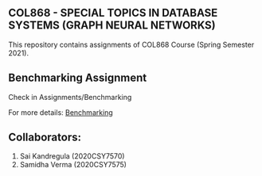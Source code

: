 ## COL868 - SPECIAL TOPICS IN DATABASE SYSTEMS (GRAPH NEURAL NETWORKS)

This repository contains assignments of COL868 Course (Spring Semester 2021).

## Benchmarking Assignment

Check in Assignments/Benchmarking

For more details: [Benchmarking](https://github.com/Samidha09/COL868/blob/master/Assignments/Benchmarking/benchmark.md)

## Collaborators:

1. Sai Kandregula (2020CSY7570)
2. Samidha Verma (2020CSY7575)
